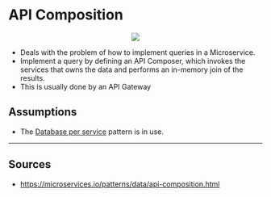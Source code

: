 # API Composition

<div align="center">
	<img src="https://microservices.io/i/data/ApiBasedQueryBigPicture.png">
</div>

* Deals with the problem of how to implement queries in a Microservice. 
* Implement a query by defining an API Composer, which invokes the services that owns the data and performs an in-memory join of the results.
* This is usually done by an API Gateway

## Assumptions
* The [Database per service](database-per-service.md) pattern is in use.


<hr>

## Sources
* https://microservices.io/patterns/data/api-composition.html